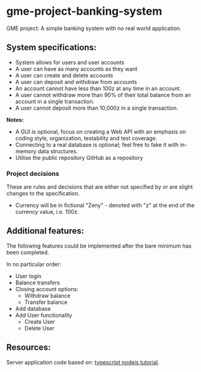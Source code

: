 # gme-project-banking-system
GME project: A simple banking system with no real world application.

## System specifications:
- System allows for users and user accounts
- A user can have as many accounts as they want
- A user can create and delete accounts
- A user can deposit and withdraw from accounts
- An account cannot have less than 100z at any time in an account.
- A user cannot withdraw more than 90% of their total balance from an account in a single transaction.
- A user cannot deposit more than 10,000z in a single transaction.

**Notes:**
- A GUI is optional, focus on creating a Web API with an emphasis on  coding style, organization, testability and test coverage.
- Connecting to a real database is optional; feel free to fake it with in-memory data structures.
- Utilise the public repository GitHub as a repository

### Project decisions
These are rules and decisions that are either not specified by or are slight changes to the specification.

- Currency will be in fictional "Zeny" - denoted with "z" at the end of the currency value, i.e. 100z.

## Additional features:
The following features could be implemented after the bare minimum has been completed.

In no particular order:
- User login
- Balance transfers
- Closing account options:
  - Withdraw balance
  - Transfer balance
- Add database
- Add User functionality
  - Create User
  - Delete User

## Resources:
Server application code based on: [typescript nodejs tutorial](https://dev.to/wizdomtek/typescript-express-building-robust-apis-with-nodejs-1fln).